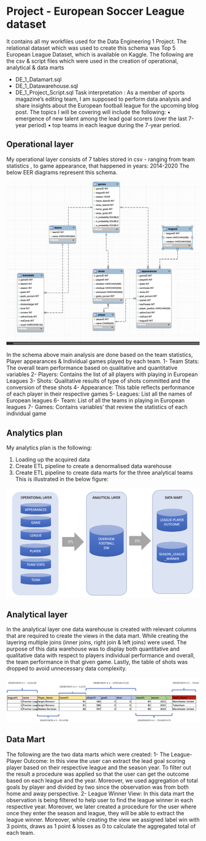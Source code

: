 # Project - European Soccer League dataset

It contains all my workfiles used for the Data Engineering 1 Project. The relational dataset which was used to create this schema was Top 5 European League Dataset, which is available on Kaggle. The following are the csv & script files which were used in the creation of operational, analytical & data marts 
- DE_1_Datamart.sql
- DE_1_Datawarehouse.sql
- DE_1_Project_Script.sql
Task interpretation :
As a member of sports magazine’s editing team, I am supposed to perform data analysis and share insights about the European football league for the upcoming blog post. The topics I will be covering will include the following:
•	emergence of new talent among the lead goal scorers (over the last 7-year period)
•	top teams in each league during the 7-year period. 

## Operational layer
My operational layer consists of 7 tables stored in csv -  ranging from team statistics , to game appearance, that happened in years: 2014-2020 The below EER diagrams represent this schema.


![EER_diagram.png](https://github.com/Khawaja9622/DE1/blob/main/DE1-Project1/EER_diagram.png)


In the schema above main analysis are done based on the team statistics, Player appearances & Individual games played by each team.
1-	Team Stats: The overall team performance based on qualitative and quantitative variables 
2-	Players: Contains the list of all players with playing in European Leagues
3-	Shots: Qualitative results of type of shots committed and the conversion of these shots 
4-	Appearance: This table reflects performance of each player in their respective games
5-	Leagues: List all the names of European leagues 
6-	Team: List of all the teams in playing in European leagues 
7-	Games: Contains variables’ that review the statistics of each individual game 


## Analytics plan

My analytics plan is the following:
1.	Loading up the acquired data
2.	Create ETL pipeline to create a denormalised data warehouse
3.	Create ETL pipeline to create data marts for the three analytical teams
This is illustrated in the below figure:

![ETL .png](https://github.com/Khawaja9622/DE1/blob/main/DE1-Project1/ETL%20.png)


## Analytical layer

In the analytical layer one data warehouse is created with relevant columns that are required to create the views in the data mart. While creating the layering multiple joins (inner joins, right join & left joins) were used. The purpose of this data warehouse was to display both quantitative and qualitative data with respect to players individual performance and overall, the team performance in that given game. Lastly, the table of shots was dropped to avoid unnecessary data complexity.

![Table.png](https://github.com/Khawaja9622/DE1/blob/main/DE1-Project1/Table.png)

## Data Mart

The following are the two data marts which were created:
1-	The League-Player Outcome:
In this view the user can extract the lead goal scoring player based on their respective league and the season year. To filter out the result a procedure was applied so that the user can get the outcome based on each league and the year. Moreover, we used aggregation of total goals by player and divided by two since the observation was from both home and away perspective.
2-	League Winner View:
In this data mart the observation is being filtered to help user to find the league winner in each respective year. Moreover, we later created a procedure for the user where once they enter the season and league, they will be able to extract the league winner. Moreover, while creating the view we assigned label win with 3 points, draws as 1 point & losses as 0 to calculate the aggregated total of each team.



